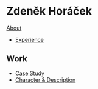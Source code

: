 <h1>Zdeněk Horáček</h1>

<a href="02-intentional-aboutness/case-study.md">About</a>
- [Experience]()

## Work
- [Case Study]()
- [Character & Description]()

